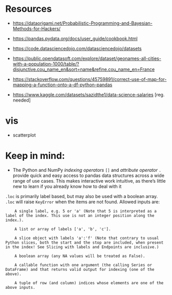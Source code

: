 # Resources 

 - https://dataorigami.net/Probabilistic-Programming-and-Bayesian-Methods-for-Hackers/
 - https://pandas.pydata.org/docs/user_guide/cookbook.html
 - https://code.datasciencedojo.com/datasciencedojo/datasets


 - https://public.opendatasoft.com/explore/dataset/geonames-all-cities-with-a-population-1000/table/?disjunctive.cou_name_en&sort=name&refine.cou_name_en=France 
 - https://stackoverflow.com/questions/45759891/correct-use-of-map-for-mapping-a-function-onto-a-df-python-pandas
 
- https://www.kaggle.com/datasets/sazidthe1/data-science-salaries [reg. needed]

# vis
 - scatterplot

# Keep in mind:

- The Python and NumPy <i>indexing operators</i> <code>[]</code> and <i>attribute operator</i> <code>.</code> provide quick and easy access to pandas data structures across a wide range of use cases. This makes interactive work intuitive, as there’s little new to learn if you already know how to deal with it

<code>.loc</code> is primarily label based, but may also be used with a boolean array. <code>.loc</code>  will raise <code>KeyError</code> when the items are not found. Allowed inputs are:

        A single label, e.g. 5 or 'a' (Note that 5 is interpreted as a label of the index. This use is not an integer position along the index.).

        A list or array of labels ['a', 'b', 'c'].

        A slice object with labels 'a':'f' (Note that contrary to usual Python slices, both the start and the stop are included, when present in the index! See Slicing with labels and Endpoints are inclusive.)

        A boolean array (any NA values will be treated as False).

        A callable function with one argument (the calling Series or DataFrame) and that returns valid output for indexing (one of the above).

        A tuple of row (and column) indices whose elements are one of the above inputs.

